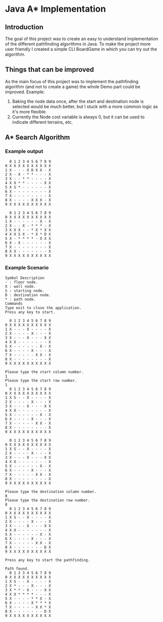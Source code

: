 # Java A* Implementation

## Introduction
The goal of this project was to create an easy to understand implementation of the different pathfinding algorithms in Java.
To make the project more user friendly I created a simple CLI BoardGame in which you can try out the algorithm.

## Things that can be improved
As the main focus of this project was to implement the pathfinding algorithm (and not to create a game) the whole Demo part could be improved. 
Example: 
1. Baking the node data once, after the start and destination node is selected would be much better, but I stuck with a more common logic as it's more flexible.
2. Currently the Node cost variable is always 0, but it can be used to indicate different terrains, etc.

## A* Search Algorithm

### Example output
```
  0 1 2 3 4 5 6 7 8 9
0 X X X X X X X X X X
1 X - - - X D X X - X
2 X - X - * * - - - X
3 X - - * * - - - - X
4 X X * * - - - - X X
5 X S * - - - - - - X
6 X - - - - - - - - X
7 X - - - - - - - - X
8 X - - - - X X X - X
9 X X X X X X X X X X

  0 1 2 3 4 5 6 7 8 9
0 X X X X X X X X X X
1 X - - - - - - X - X
2 X - - X - * * * - X
3 X X X - - * X * X X
4 X X S X - * X * D X
5 X - * * * * - X X X
6 X - X - - - - - - X
7 X - - - - - - - - X
8 X X - - - - - - - X
9 X X X X X X X X X X
```

### Example Scenario
```
Symbol Description
- : floor node.
X : wall node.
S : starting node.
D : destination node.
* : path node.
Commands
Type exit to close the application.
Press any key to start.

  0 1 2 3 4 5 6 7 8 9
0 X X X X X X X X X X
1 X - - - X - - - - X
2 X - - - - X - - - X
3 X - - - X - - - X X
4 X X - - - - - - - X
5 X - - - - - - X - X
6 X - - - - X - - - X
7 X - - - - - X X - X
8 X - - - - - - - - X
9 X X X X X X X X X X

Please type the start column number.
1
Please type the start row number.
1
  0 1 2 3 4 5 6 7 8 9
0 X X X X X X X X X X
1 X S - - X - - - - X
2 X - - - - X - - - X
3 X - - - X - - - X X
4 X X - - - - - - - X
5 X - - - - - - X - X
6 X - - - - X - - - X
7 X - - - - - X X - X
8 X - - - - - - - - X
9 X X X X X X X X X X

  0 1 2 3 4 5 6 7 8 9
0 X X X X X X X X X X
1 X S - - X - - - - X
2 X - - - - X - - - X
3 X - - - X - - - X X
4 X X - - - - - - - X
5 X - - - - - - X - X
6 X - - - - X - - - X
7 X - - - - - X X - X
8 X - - - - - - - - X
9 X X X X X X X X X X

Please type the destination column number.
8
Please type the destination row number.
8
  0 1 2 3 4 5 6 7 8 9
0 X X X X X X X X X X
1 X S - - X - - - - X
2 X - - - - X - - - X
3 X - - - X - - - X X
4 X X - - - - - - - X
5 X - - - - - - X - X
6 X - - - - X - - - X
7 X - - - - - X X - X
8 X - - - - - - - D X
9 X X X X X X X X X X

Press any key to start the pathfinding.

Path found.
  0 1 2 3 4 5 6 7 8 9
0 X X X X X X X X X X
1 X S - - X - - - - X
2 X * - - - X - - - X
3 X * * - X - - - X X
4 X X * * * * - - - X
5 X - - - - * * X - X
6 X - - - - X * * * X
7 X - - - - - X X * X
8 X - - - - - - - D X
9 X X X X X X X X X X
```
